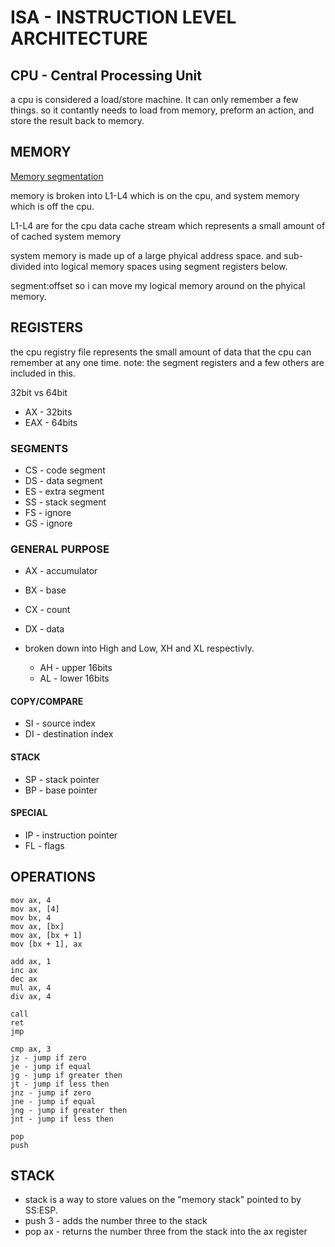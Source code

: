 # ISA - INSTRUCTION LEVEL ARCHITECTURE #


## CPU - Central Processing Unit ##

a cpu is considered a load/store machine. It can only remember a few things. so it contantly needs to load from memory, preform an action, and store the result back to memory.

## MEMORY ##

[Memory segmentation](https://en.wikipedia.org/wiki/X86_memory_segmentation)

memory is broken into L1-L4 which is on the cpu, and system memory which is off the cpu.

L1-L4 are for the cpu data cache stream which represents a small amount of of cached system memory

system memory is made up of a large phyical address space. and sub-divided into logical memory spaces using segment registers below.

segment:offset so i can move my logical memory around on the phyical memory.

## REGISTERS ##

the cpu registry file represents the small amount of data that the cpu can remember at any one time.
note: the segment registers and a few others are included in this.

32bit vs 64bit
  - AX - 32bits
  - EAX - 64bits

### SEGMENTS ###
- CS - code segment
- DS - data segment
- ES - extra segment
- SS - stack segment
- FS - ignore
- GS - ignore

### GENERAL PURPOSE ###
- AX - accumulator
- BX - base
- CX - count
- DX - data

- broken down into High and Low, XH and XL respectivly.
  - AH - upper 16bits
  - AL - lower 16bits

#### COPY/COMPARE ####
- SI - source index
- DI - destination index

#### STACK ####
- SP - stack pointer
- BP - base pointer

#### SPECIAL ####
- IP - instruction pointer
- FL - flags


## OPERATIONS ##

```
mov ax, 4
mov ax, [4]
mov bx, 4
mov ax, [bx]
mov ax, [bx + 1]
mov [bx + 1], ax
```

```
add ax, 1
inc ax
dec ax
mul ax, 4
div ax, 4
```

```
call
ret
jmp
```

```
cmp ax, 3
jz - jump if zero
je - jump if equal
jg - jump if greater then
jt - jump if less then
jnz - jump if zero
jne - jump if equal
jng - jump if greater then
jnt - jump if less then
```

```
pop
push
```

## STACK ##
- stack is a way to store values on the "memory stack" pointed to by SS:ESP.
- push 3 - adds the number three to the stack
- pop ax - returns the number three from the stack into the ax register